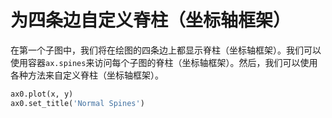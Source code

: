 # 为四条边自定义脊柱（坐标轴框架）

在第一个子图中，我们将在绘图的四条边上都显示脊柱（坐标轴框架）。我们可以使用容器`ax.spines`来访问每个子图的脊柱（坐标轴框架）。然后，我们可以使用各种方法来自定义脊柱（坐标轴框架）。

```python
ax0.plot(x, y)
ax0.set_title('Normal Spines')
```
